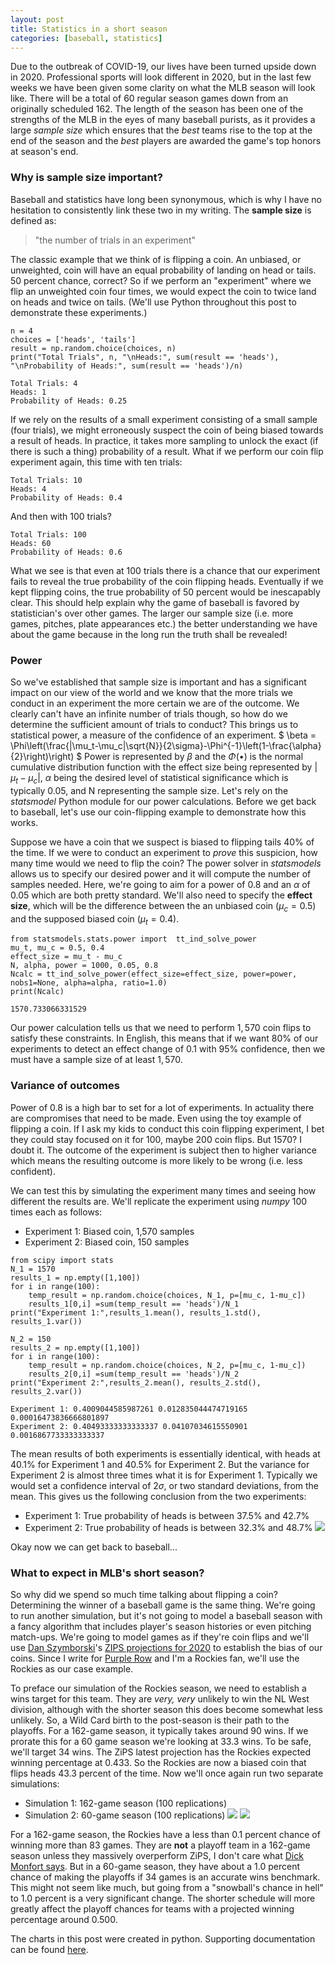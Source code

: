 ```yaml
---
layout: post
title: Statistics in a short season
categories: [baseball, statistics]
---
```

Due to the outbreak of COVID-19, our lives have been turned upside down in 2020. Professional sports will look different in 2020, but in the last few weeks we have been given some clarity on what the MLB season will look like. There will be a total of 60 regular season games down from an originally scheduled 162. The length of the season has been one of the strengths of the MLB in the eyes of many baseball purists, as it provides a large *sample size* which ensures that the *best* teams rise to the top at the end of the season and the *best* players are awarded the game's top honors at season's end.

### Why is sample size important?
Baseball and statistics have long been synonymous, which is why I have no hesitation to consistently link these two in my writing. The **sample size** is defined as:
>"the number of trials in an experiment"

The classic example that we think of is flipping a coin. An unbiased, or unweighted, coin will have an equal probability of landing on head or tails. 50 percent chance, correct? So if we perform an "experiment" where we flip an unweighted coin four times, we would expect the coin to twice land on heads and twice on tails. (We'll use Python throughout this post to demonstrate these experiments.)
```
n = 4
choices = ['heads', 'tails']
result = np.random.choice(choices, n)
print("Total Trials", n, "\nHeads:", sum(result == 'heads'), "\nProbability of Heads:", sum(result == 'heads')/n)

Total Trials: 4
Heads: 1
Probability of Heads: 0.25
```
If we rely on the results of a small experiment consisting of a small sample (four trials), we might erroneously suspect the coin of being biased towards a result of heads. In practice, it takes more sampling to unlock the exact (if there is such a thing) probability of a result. What if we perform our coin flip experiment again, this time with ten trials:
```
Total Trials: 10
Heads: 4
Probability of Heads: 0.4
```
And then with 100 trials?
```
Total Trials: 100
Heads: 60
Probability of Heads: 0.6
```
What we see is that even at 100 trials there is a chance that our experiment fails to reveal the true probability of the coin flipping heads. Eventually if we kept flipping coins, the true probability of 50 percent would be inescapably clear. This should help explain why the game of baseball is favored by statistician's over other games. The larger our sample size (i.e. more games, pitches, plate appearances etc.) the better understanding we have about the game because in the long run the truth shall be revealed!
### Power
So we've established that sample size is important and has a significant impact on our view of the world and we know that the more trials we conduct in an experiment the more certain we are of the outcome. We clearly can't have an infinite number of trials though, so how do we determine the sufficient amount of trials to conduct? This brings us to statistical power, a measure of the confidence of an experiment.
$
\beta = \Phi\left(\frac{|\mu_t-\mu_c|\sqrt{N}}{2\sigma}-\Phi^{-1}\left(1-\frac{\alpha}{2}\right)\right)
$
Power is represented by $\beta$ and the $\Phi(\bullet)$ is the normal cumulative distribution function with the effect size being represented by $|\mu_t-\mu_c|$, $\alpha$ being the desired level of statistical significance which is typically 0.05, and N representing the sample size. Let's rely on the *statsmodel* Python module for our power calculations. Before we get back to baseball, let's use our coin-flipping example to demonstrate how this works.

Suppose we have a coin that we suspect is biased to flipping tails 40% of the time. If we were to conduct an experiment to *prove* this suspicion, how many time would we need to flip the coin? The power solver in *statsmodels* allows us to specify our desired power and it will compute the number of samples needed. Here, we're going to aim for a power of 0.8 and an $\alpha$ of 0.05 which are both pretty standard. We'll also need to specify the **effect size**, which will be the difference between the an unbiased coin ($\mu_c=0.5$) and the supposed biased coin ($\mu_t=0.4$).
```
from statsmodels.stats.power import  tt_ind_solve_power
mu_t, mu_c = 0.5, 0.4
effect_size = mu_t - mu_c
N, alpha, power = 1000, 0.05, 0.8
Ncalc = tt_ind_solve_power(effect_size=effect_size, power=power, nobs1=None, alpha=alpha, ratio=1.0)
print(Ncalc)

1570.733066331529
```
Our power calculation tells us that we need to perform $1,570$ coin flips to satisfy these constraints. In English, this means that if we want 80% of our experiments to detect an effect change of 0.1 with 95% confidence, then we must have a sample size of at least $1,570$.
### Variance of outcomes
Power of 0.8 is a high bar to set for a lot of experiments. In actuality there are compromises that need to be made. Even using the toy example of flipping a coin. If I ask my kids to conduct this coin flipping experiment, I bet they could stay focused on it for 100, maybe 200 coin flips. But $1570$? I doubt it. The outcome of the experiment is subject then to higher variance which means the resulting outcome is more likely to be wrong (i.e. less confident).

We can test this by simulating the experiment many times and seeing how different the results are. We'll replicate the experiment using *numpy* 100 times each as follows:
* Experiment 1: Biased coin, 1,570 samples
* Experiment 2: Biased coin, 150 samples

```
from scipy import stats
N_1 = 1570
results_1 = np.empty([1,100])
for i in range(100):
    temp_result = np.random.choice(choices, N_1, p=[mu_c, 1-mu_c])
    results_1[0,i] =sum(temp_result == 'heads')/N_1
print("Experiment 1:",results_1.mean(), results_1.std(), results_1.var())

N_2 = 150
results_2 = np.empty([1,100])
for i in range(100):
    temp_result = np.random.choice(choices, N_2, p=[mu_c, 1-mu_c])
    results_2[0,i] =sum(temp_result == 'heads')/N_2
print("Experiment 2:",results_2.mean(), results_2.std(), results_2.var())

Experiment 1: 0.4009044585987261 0.012835044474719165 0.00016473836666801897
Experiment 2: 0.40493333333333337 0.04107034615550901 0.0016867733333333337
```

The mean results of both experiments is essentially identical, with heads at 40.1% for Experiment 1 and 40.5% for Experiment 2. But the variance for Experiment 2 is almost three times what it is for Experiment 1. Typically we would set a confidence interval of $2\sigma$, or two standard deviations, from the mean. This gives us the following conclusion from the two experiments:
* Experiment 1: True probability of heads is between 37.5% and 42.7%
* Experiment 2: True probability of heads is between 32.3% and 48.7%
![](/../images/SIMULATION.E1.image1.png)

Okay now we can get back to baseball...
### What to expect in MLB's short season?
So why did we spend so much time talking about flipping a coin? Determining the winner of a baseball game is the same thing. We're going to run another simulation, but it's not going to model a baseball season with a fancy algorithm that includes player's season histories or even pitching match-ups. We're going to model games as if they're coin flips and we'll use [Dan Szymborski](https://twitter.com/DSzymborski)'s [ZIPS projections for 2020](https://blogs.fangraphs.com/the-obscenely-late-obscenely-early-zips-projected-standings/#more-342236) to establish the bias of our coins. Since I write for [Purple Row](https://www.purplerow.com/) and I'm a Rockies fan, we'll use the Rockies as our case example.

To preface our simulation of the Rockies season, we need to establish a wins target for this team. They are *very, very* unlikely to win the NL West division, although with the shorter season this does become somewhat less unlikely. So, a Wild Card birth to the post-season is their path to the playoffs. For a 162-game season, it typically takes around 90 wins. If we prorate this for a 60 game season we're looking at 33.3 wins. To be safe, we'll target 34 wins. The ZiPS latest projection has the Rockies expected winning percentage at 0.433. So the Rockies are now a biased coin that flips heads 43.3 percent of the time. Now we'll once again run two separate simulations:
* Simulation 1: 162-game season (100 replications)
* Simulation 2: 60-game season (100 replications)
![](/../images/SIMULATION.E1.image2.png)
![](/../images/SIMULATION.E1.image3.png)

For a 162-game season, the Rockies have a less than 0.1 percent chance of winning more than 83 games. They are **not** a playoff team in a 162-game season unless they massively overperform ZiPS, I don't care what [Dick Monfort says](https://www.denverpost.com/2020/02/01/rockies-owner-dick-monfort-optimistic-2020-prospects/). But in a 60-game season, they have about a 1.0 percent chance of making the playoffs if 34 games is an accurate wins benchmark. This might not seem like much, but going from a "snowball's chance in hell" to 1.0 percent is a very significant change. The shorter schedule will more greatly affect the playoff chances for teams with a projected winning percentage around 0.500. 

The charts in this post were created in python. Supporting documentation can be found [here]().
